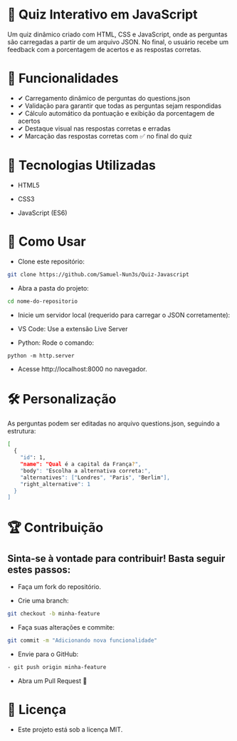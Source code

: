 # 📝 Quiz Interativo em JavaScript

Um quiz dinâmico criado com HTML, CSS e JavaScript, onde as perguntas são carregadas a partir de um arquivo JSON. No final, o usuário recebe um feedback com a porcentagem de acertos e as respostas corretas. 

# 📌 Funcionalidades

- ✔ Carregamento dinâmico de perguntas do questions.json
- ✔ Validação para garantir que todas as perguntas sejam respondidas
- ✔ Cálculo automático da pontuação e exibição da porcentagem de acertos
- ✔ Destaque visual nas respostas corretas e erradas
- ✔ Marcação das respostas corretas com ✅ no final do quiz

# 🚀 Tecnologias Utilizadas

- HTML5

- CSS3

- JavaScript (ES6)

# 📝 Como Usar

- Clone este repositório:
``` bash
git clone https://github.com/Samuel-Nun3s/Quiz-Javascript
```
- Abra a pasta do projeto:
``` bash
cd nome-do-repositorio
```
- Inicie um servidor local (requerido para carregar o JSON corretamente):

- VS Code: Use a extensão Live Server

- Python: Rode o comando:
```
python -m http.server
```
- Acesse http://localhost:8000 no navegador.

# 🛠 Personalização

As perguntas podem ser editadas no arquivo questions.json, seguindo a estrutura:

```bash
[
  {
    "id": 1,
    "name": "Qual é a capital da França?",
    "body": "Escolha a alternativa correta:",
    "alternatives": ["Londres", "Paris", "Berlim"],
    "right_alternative": 1
  }
]
```

# 🏆 Contribuição

## Sinta-se à vontade para contribuir! Basta seguir estes passos:

- Faça um fork do repositório.

- Crie uma branch:
``` bash
git checkout -b minha-feature
```
- Faça suas alterações e commite:
``` bash
git commit -m "Adicionando nova funcionalidade"
```
- Envie para o GitHub:
``` bash
- git push origin minha-feature
```
- Abra um Pull Request 🚀

# 📄 Licença

- Este projeto está sob a licença MIT.

